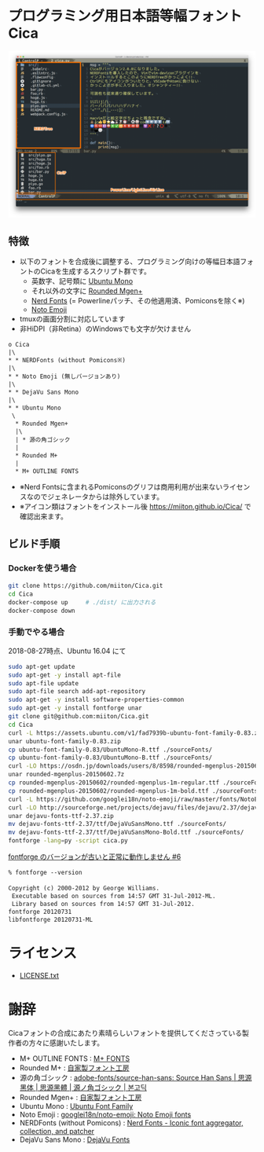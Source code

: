 # プログラミング用日本語等幅フォント Cica

![on MacVim](screenshots/ss1.png)

## 特徴

* 以下のフォントを合成後に調整する、プログラミング向けの等幅日本語フォントのCicaを生成するスクリプト群です。
    - 英数字、記号類に [Ubuntu Mono](http://font.ubuntu.com/)
    - それ以外の文字に [Rounded Mgen+](http://jikasei.me/font/rounded-mgenplus/)
    - [Nerd Fonts](https://github.com/ryanoasis/nerd-fonts) (= Powerlineパッチ、その他適用済、Pomiconsを除く※)
    - [Noto Emoji](https://www.google.com/get/noto/)
* tmuxの画面分割に対応しています
* 非HiDPI（非Retina）のWindowsでも文字が欠けません

```
o Cica
|\
* * NERDFonts (without Pomicons※)
|\
* * Noto Emoji (無しバージョンあり)
|\
* * DejaVu Sans Mono
|\
* * Ubuntu Mono
 \
  * Rounded Mgen+
  |\
  | * 源の角ゴシック
  |
  * Rounded M+
  |
  * M+ OUTLINE FONTS
```

- ※Nerd Fontsに含まれるPomiconsのグリフは商用利用が出来ないライセンスなのでジェネレータからは除外しています。
- ※アイコン類はフォントをインストール後 [https:\/\/miiton.github.io\/Cica\/](https://miiton.github.io/Cica/) で確認出来ます。

## ビルド手順


### Dockerを使う場合

```sh
git clone https://github.com/miiton/Cica.git
cd Cica
docker-compose up     # ./dist/ に出力される
docker-compose down
```

### 手動でやる場合

2018-08-27時点、Ubuntu 16.04 にて

```sh
sudo apt-get update
sudo apt-get -y install apt-file
sudo apt-file update
sudo apt-file search add-apt-repository
sudo apt-get -y install software-properties-common
sudo apt-get -y install fontforge unar
git clone git@github.com:miiton/Cica.git
cd Cica
curl -L https://assets.ubuntu.com/v1/fad7939b-ubuntu-font-family-0.83.zip -o ubuntu-font-family-0.83.zip
unar ubuntu-font-family-0.83.zip
cp ubuntu-font-family-0.83/UbuntuMono-R.ttf ./sourceFonts/
cp ubuntu-font-family-0.83/UbuntuMono-B.ttf ./sourceFonts/
curl -LO https://osdn.jp/downloads/users/8/8598/rounded-mgenplus-20150602.7z
unar rounded-mgenplus-20150602.7z
cp rounded-mgenplus-20150602/rounded-mgenplus-1m-regular.ttf ./sourceFonts
cp rounded-mgenplus-20150602/rounded-mgenplus-1m-bold.ttf ./sourceFonts
curl -L https://github.com/googlei18n/noto-emoji/raw/master/fonts/NotoEmoji-Regular.ttf -o sourceFonts/NotoEmoji-Regular.ttf
curl -LO http://sourceforge.net/projects/dejavu/files/dejavu/2.37/dejavu-fonts-ttf-2.37.zip
unar dejavu-fonts-ttf-2.37.zip
mv dejavu-fonts-ttf-2.37/ttf/DejaVuSansMono.ttf ./sourceFonts/
mv dejavu-fonts-ttf-2.37/ttf/DejaVuSansMono-Bold.ttf ./sourceFonts/
fontforge -lang=py -script cica.py
```

[fontforge のバージョンが古いと正常に動作しません #6](https://github.com/miiton/Cica/issues/6)

```
% fontforge --version

Copyright (c) 2000-2012 by George Williams.
 Executable based on sources from 14:57 GMT 31-Jul-2012-ML.
 Library based on sources from 14:57 GMT 31-Jul-2012.
fontforge 20120731
libfontforge 20120731-ML
```

# ライセンス

* [LICENSE.txt](LICENSE.txt)

# 謝辞

Cicaフォントの合成にあたり素晴らしいフォントを提供してくださっている製作者の方々に感謝いたします。

- M+ OUTLINE FONTS : [M\+ FONTS](https://mplus-fonts.osdn.jp/)
- Rounded M+ : [自家製フォント工房](http://jikasei.me/)
- 源の角ゴシック : [adobe\-fonts/source\-han\-sans: Source Han Sans \| 思源黑体 \| 思源黑體 \| 源ノ角ゴシック \| 본고딕](https://github.com/adobe-fonts/source-han-sans)
- Rounded Mgen+ : [自家製フォント工房](http://jikasei.me/)
- Ubuntu Mono : [Ubuntu Font Family](http://font.ubuntu.com/)
- Noto Emoji : [googlei18n/noto\-emoji: Noto Emoji fonts](https://github.com/googlei18n/noto-emoji)
- NERDFonts (without Pomicons) : [Nerd Fonts \- Iconic font aggregator, collection, and patcher](https://nerdfonts.com/)
- DejaVu Sans Mono : [DejaVu Fonts](https://dejavu-fonts.github.io/)

